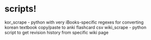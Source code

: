 # scripts!

kor_scrape - python with very iBooks-specific regexes for converting korean textbook copy/paste to anki flashcard csv
wiki_scrape - python script to get revision history from specific wiki page
